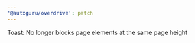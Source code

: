 ```yaml
---
'@autoguru/overdrive': patch
---
```


Toast: No longer blocks page elements at the same page height
